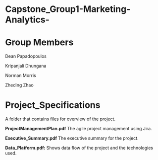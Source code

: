 # Capstone_Group1-Marketing-Analytics-

# Group Members

Dean Papadopoulos

Kripanjali Dhungana

Norman Morris

Zheding Zhao

# Project_Specifications 

A folder that contains files for overview of the project.

**ProjectManagementPlan.pdf** The agile project management using Jira.

**Executive_Summary.pdf** The executive summary for the project.

**Data_Platform.pdf:** Shows data flow of the project and the technologies used.
